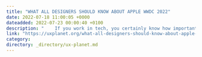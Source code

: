```yaml
---
title: "WHAT ALL DESIGNERS SHOULD KNOW ABOUT APPLE WWDC 2022"
date: 2022-07-18 11:00:05 +0000
dateadded: 2022-07-23 00:00:40 +0100
description: "    If you work in tech, you certainly know how important it is to keep up with all the updates in the field. And who’s better at delivering…  Continue reading on UX Planet »  "
link: "https://uxplanet.org/what-all-designers-should-know-about-apple-wwdc-2022-d061826c6120?source=rss----819cc2aaeee0---4"
category:
directory: _directory/ux-planet.md
---
```

